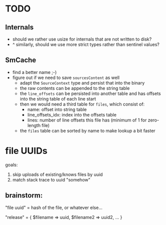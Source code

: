 # TODO

## Internals

- should we rather use usize for internals that are not written to disk?
- ^ similarly, should we use more strict types rather than sentinel values?

## SmCache

- find a better name ;-)
- figure out if we need to save `sourcesContent` as well
  - adapt the `SourceContext` type and persist that into the binary
  - the raw contents can be appended to the string table
  - the `line_offsets` can be persisted into another table and has offsets into the string table of each line start
  - then we would need a third table for `files`, which consist of:
    - name: offset into string table
    - line_offsets_idx: index into the offsets table
    - lines: number of line offsets this file has (minimum of 1 for zero-length file)
  - the `files` table can be sorted by name to make lookup a bit faster

# file UUIDs

goals:

1. skip uploads of existing/knows files by uuid
2. match stack trace to uuid "somehow"

## brainstorm:

"file uuid" = hash of the file, or whatever else…

"release" = {
$filename => uuid,
$filename2 => uuid2,
…
}
